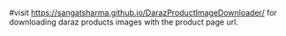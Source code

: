 #visit https://sangatsharma.github.io/DarazProductImageDownloader/ for downloading daraz products images with the product page url.
